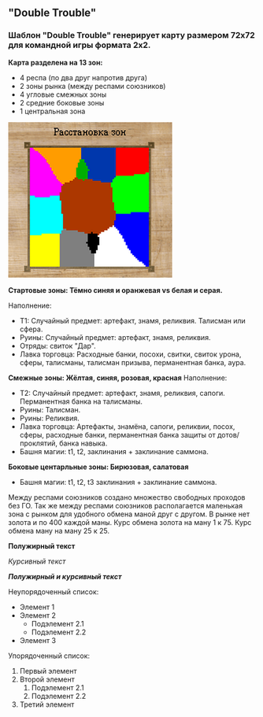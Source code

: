## "Double Trouble"

### Шаблон "Double Trouble" генерирует карту размером 72х72 для командной игры формата 2х2. 

**Карта разделена на 13 зон:**
- 4 респа (по два друг напротив друга)
- 2 зоны рынка (между респами союзников)
- 4 угловые смежных зоны
- 2 средние боковые зоны
- 1 центральная зона

![Расположение зон](images/dt_template.png)

**Стартовые зоны: Тёмно синяя и оранжевая vs белая и серая.**

Наполнение:
- T1: Случайный предмет: артефакт, знамя, реликвия. Талисман или сфера.
- Руины: Случайный предмет: артефакт, знамя, реликвия.
- Отряды: свиток "Дар".
- Лавка торговца: Расходные банки, посохи, свитки, свиток урона, сферы, талисманы, талисман призыва, перманентная банка, аура.

**Смежные зоны: Жёлтая, синяя, розовая, красная**
Наполнение:
- T2: Случайный предмет: артефакт, знамя, реликвия, сапоги. Перманентная банка на талисманы.
- Руины: Талисман.
- Руины: Реликвия.
- Лавка торговца: Артефакты, знамёна, сапоги, реликвии, посох, сферы, расходные банки, перманентная банка защиты от дотов/проклятий, банка навыка.
- Башня магии: t1, t2, заклинания + заклинание саммона.

**Боковые центарльные зоны: Бирюзовая, салатовая**
- Башня магии: t1, t2, t3  заклинания + заклинание саммона.




Между респами союзников создано множество свободных проходов без ГО. Так же между респами союзников располагается маленькая зона с рынком для удобного обмена маной друг с другом. В рынке нет золота и по 400 каждой маны. Курс обмена золота на ману 1 к 75. Курс обмена ману на ману 25 к 25.


**Полужирный текст**

*Курсивный текст*

***Полужирный и курсивный текст***

Неупорядоченный список:
- Элемент 1
- Элемент 2
  - Подэлемент 2.1
  - Подэлемент 2.2
- Элемент 3

Упорядоченный список:
1. Первый элемент
2. Второй элемент
   1. Подэлемент 2.1
   2. Подэлемент 2.2
3. Третий элемент
